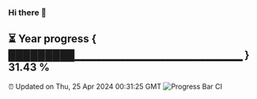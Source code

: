 ### Hi there 👋
⏳ Year progress { █████████▁▁▁▁▁▁▁▁▁▁▁▁▁▁▁▁▁▁▁▁▁ } 31.43 %
---
⏰ Updated on Thu, 25 Apr 2024 00:31:25 GMT
![Progress Bar CI](https://github.com/Moyi321/Moyi321/workflows/Progress%20Bar%20CI/badge.svg)

